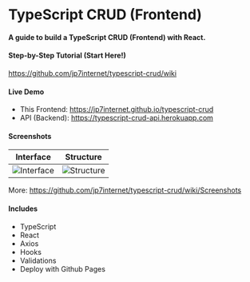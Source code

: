 # TypeScript CRUD (Frontend)

#### A guide to build a TypeScript CRUD (Frontend) with React.

#### Step-by-Step Tutorial (Start Here!)

https://github.com/jp7internet/typescript-crud/wiki

#### Live Demo

- This Frontend: https://jp7internet.github.io/typescript-crud
- API (Backend): https://typescript-crud-api.herokuapp.com

#### Screenshots

| Interface                                                                         | Structure                                                                              |
| --------------------------------------------------------------------------------- | -------------------------------------------------------------------------------------- |
| ![Interface](https://github.com/jp7internet/typescript-crud/wiki/images/edit.png) | ![Structure](https://github.com/jp7internet/typescript-crud/wiki/images/structure.png) |

More: https://github.com/jp7internet/typescript-crud/wiki/Screenshots

#### Includes

- TypeScript
- React
- Axios
- Hooks
- Validations
- Deploy with Github Pages
